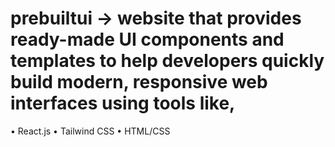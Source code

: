 # prebuiltui -> website that provides ready-made UI components and templates to help developers quickly build modern, responsive web interfaces using tools like,

• React.js
• Tailwind CSS
• HTML/CSS
